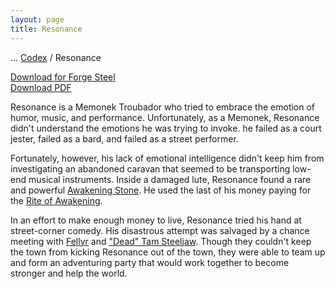 ```yaml
---
layout: page
title: Resonance
---
```

<span class="breadcrumbs" markdown="1">... [Codex](/codex) / Resonance</span>

<div class="download-container"><a class="download-file" href="/assets/forge-steel/Resonance.drawsteel-hero"><span class="download-icon"><i class="fa fa-download"></i></span><span class="download-text">Download for Forge Steel</span></a></div>

<div class="download-container"><a class="download-file" href="/assets/forge-steel/Resonance.pdf"><span class="download-icon"><i class="fa fa-download"></i></span><span class="download-text">Download PDF</span></a></div>

Resonance is a Memonek Troubador who tried to embrace the emotion of humor, music, and performance. Unfortunately, as a Memonek, Resonance didn't understand the emotions he was trying to invoke. he failed as a court jester, failed as a bard, and failed as a street performer. 

Fortunately, however, his lack of emotional intelligence didn't keep him from investigating an abandoned caravan that seemed to be transporting low-end musical instruments. Inside a damaged lute, Resonance found a rare and powerful [Awakening Stone](/codex/items/awakening-stone). He used the last of his money paying for the [Rite of Awakening](/codex/the-rite-of-awakening).

In an effort to make enough money to live, Resonance tried his hand at street-corner comedy. His disastrous attempt was salvaged by a chance meeting with [Fellyr](/codex/characters/fellyr) and ["Dead" Tam Steeljaw](/codex/characters/dead-tam-stelljaw). Though they couldn't keep the town from kicking Resonance out of the town, they were able to team up and form an adventuring party that would work together to become stronger and help the world.